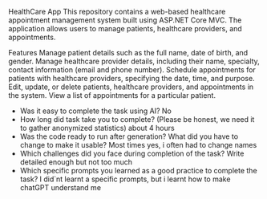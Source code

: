 HealthCare App
This repository contains a web-based healthcare appointment management system built using ASP.NET Core MVC. The application allows users to manage patients, healthcare providers, and appointments.

Features
Manage patient details such as the full name, date of birth, and gender.
Manage healthcare provider details, including their name, specialty, contact information (email and phone number).
Schedule appointments for patients with healthcare providers, specifying the date, time, and purpose.
Edit, update, or delete patients, healthcare providers, and appointments in the system.
View a list of appointments for a particular patient.

- Was it easy to complete the task using AI?
  No 
- How long did task take you to complete? (Please be honest, we need it to gather anonymized statistics)
  about 4 hours
- Was the code ready to run after generation? What did you have to change to make it usable?
  Most times yes, i often had to change names
- Which challenges did you face during completion of the task?
  Write detailed enough but not too much
- Which specific prompts you learned as a good practice to complete the task?
  I did`nt learnt a specific prompts, but i learnt how to make chatGPT understand me
